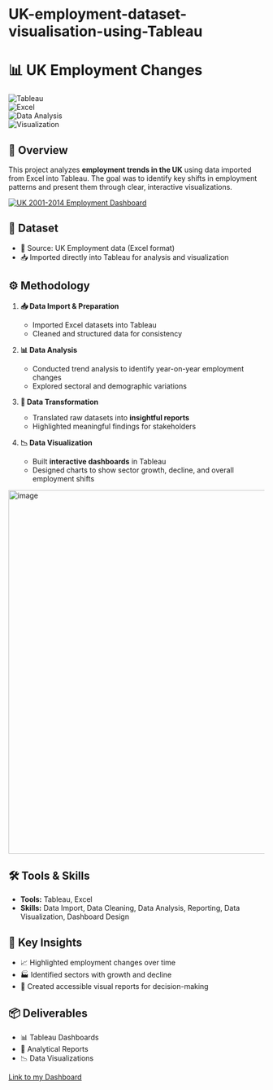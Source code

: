 # UK-employment-dataset-visualisation-using-Tableau
# 📊 UK Employment Changes  
![Tableau](https://img.shields.io/badge/Tableau-Data%20Viz-orange?logo=tableau)  
![Excel](https://img.shields.io/badge/Excel-Data%20Processing-green?logo=microsoft-excel)  
![Data Analysis](https://img.shields.io/badge/Skill-Data%20Analysis-blue)  
![Visualization](https://img.shields.io/badge/Skill-Visualization-purple)  

## 🔎 Overview  
This project analyzes **employment trends in the UK** using data imported from Excel into Tableau. The goal was to identify key shifts in employment patterns and present them through clear, interactive visualizations.  
<div class='tableauPlaceholder' id='viz1759149293602' style='position: relative'><noscript><a href='#'><img alt='UK 2001-2014 Employment Dashboard ' src='https:&#47;&#47;public.tableau.com&#47;static&#47;images&#47;EM&#47;EMSIDataset-Ibrahim&#47;Dashboard1&#47;1_rss.png' style='border: none' /></a></noscript><object class='tableauViz'  style='display:none;'><param name='host_url' value='https%3A%2F%2Fpublic.tableau.com%2F' /> <param name='embed_code_version' value='3' /> <param name='site_root' value='' /><param name='name' value='EMSIDataset-Ibrahim&#47;Dashboard1' /><param name='tabs' value='no' /><param name='toolbar' value='yes' /><param name='static_image' value='https:&#47;&#47;public.tableau.com&#47;static&#47;images&#47;EM&#47;EMSIDataset-Ibrahim&#47;Dashboard1&#47;1.png' /> <param name='animate_transition' value='yes' /><param name='display_static_image' value='yes' /><param name='display_spinner' value='yes' /><param name='display_overlay' value='yes' /><param name='display_count' value='yes' /><param name='language' value='en-GB' /></object></div>                

## 📂 Dataset  
- 📑 Source: UK Employment data (Excel format)  
- 📥 Imported directly into Tableau for analysis and visualization  

## ⚙️ Methodology  
1. **📥 Data Import & Preparation**  
   - Imported Excel datasets into Tableau  
   - Cleaned and structured data for consistency  

2. **📊 Data Analysis**  
   - Conducted trend analysis to identify year-on-year employment changes  
   - Explored sectoral and demographic variations  

3. **📝 Data Transformation**  
   - Translated raw datasets into **insightful reports**  
   - Highlighted meaningful findings for stakeholders  

4. **📉 Data Visualization**  
   - Built **interactive dashboards** in Tableau  
   - Designed charts to show sector growth, decline, and overall employment shifts
  
<img width="1436" height="714" alt="image" src="https://github.com/user-attachments/assets/8ac5b23c-296c-4f2a-af58-ce72e59222e4" />


## 🛠️ Tools & Skills  
- **Tools:** Tableau, Excel  
- **Skills:** Data Import, Data Cleaning, Data Analysis, Reporting, Data Visualization, Dashboard Design  

## 📌 Key Insights  
- 📈 Highlighted employment changes over time  
- 🏭 Identified sectors with growth and decline  
- 📑 Created accessible visual reports for decision-making  

## 📦 Deliverables  
- 📊 Tableau Dashboards  
- 📝 Analytical Reports  
- 📉 Data Visualizations

[Link to my Dashboard](https://public.tableau.com/views/EMSIDataset-Ibrahim/Dashboard1?:language=en-GB&:sid=&:redirect=auth&:display_count=n&:origin=viz_share_link)

